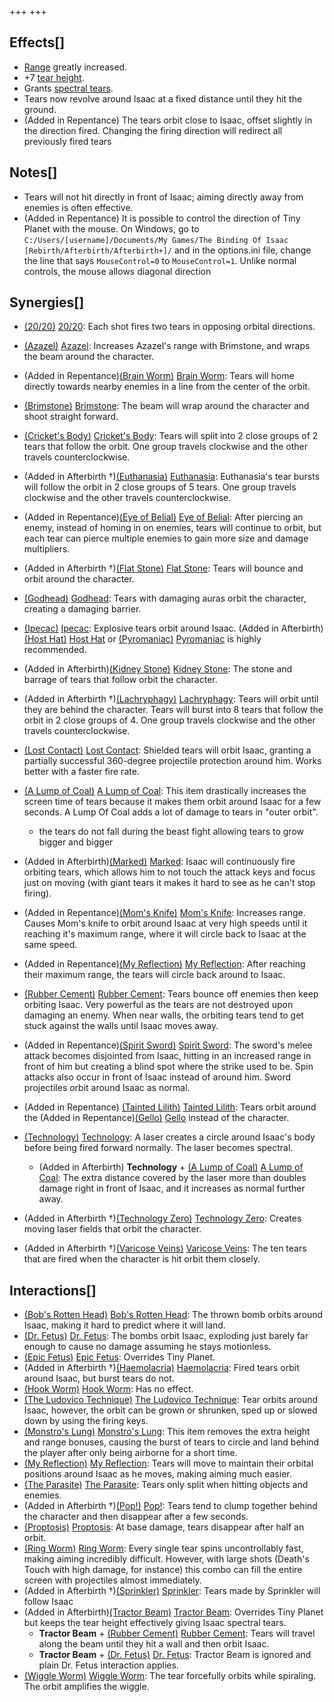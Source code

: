 +++
+++

Effects[]
---------


* [Range](/wiki/Range "Range") greatly increased.
* +7 [tear height](/wiki/Tear_height "Tear height").
* Grants [spectral tears](/wiki/Spectral_tears "Spectral tears").
* Tears now revolve around Isaac at a fixed distance until they hit the ground.
* (Added in Repentance) The tears orbit close to Isaac, offset slightly in the direction fired. Changing the firing direction will redirect all previously fired tears


Notes[]
-------


* Tears will not hit directly in front of Isaac; aiming directly away from enemies is often effective.
* (Added in Repentance) It is possible to control the direction of Tiny Planet with the mouse. On Windows, go to `C:/Users/[username]/Documents/My Games/The Binding Of Isaac [Rebirth/Afterbirth/Afterbirth+]/` and in the options.ini file, change the line that says `MouseControl=0` to `MouseControl=1`. Unlike normal controls, the mouse allows diagonal direction


Synergies[]
-----------


* [(20/20)](/wiki/20/20 "20/20") [20/20](/wiki/20/20 "20/20"): Each shot fires two tears in opposing orbital directions.


* [(Azazel)](/wiki/Azazel "Azazel") [Azazel](/wiki/Azazel "Azazel"): Increases Azazel's range with Brimstone, and wraps the beam around the character.
* (Added in Repentance)[(Brain Worm)](/wiki/Brain_Worm "Brain Worm") [Brain Worm](/wiki/Brain_Worm "Brain Worm"): Tears will home directly towards nearby enemies in a line from the center of the orbit.
* [(Brimstone)](/wiki/Brimstone "Brimstone") [Brimstone](/wiki/Brimstone "Brimstone"): The beam will wrap around the character and shoot straight forward.
* [(Cricket's Body)](/wiki/Cricket%27s_Body "Cricket's Body") [Cricket's Body](/wiki/Cricket%27s_Body "Cricket's Body"): Tears will split into 2 close groups of 2 tears that follow the orbit. One group travels clockwise and the other travels counterclockwise.
* (Added in Afterbirth †)[(Euthanasia)](/wiki/Euthanasia "Euthanasia") [Euthanasia](/wiki/Euthanasia "Euthanasia"): Euthanasia's tear bursts will follow the orbit in 2 close groups of 5 tears. One group travels clockwise and the other travels counterclockwise.
* (Added in Repentance)[(Eye of Belial)](/wiki/Eye_of_Belial "Eye of Belial") [Eye of Belial](/wiki/Eye_of_Belial "Eye of Belial"): After piercing an enemy, instead of homing in on enemies, tears will continue to orbit, but each tear can pierce multiple enemies to gain more size and damage multipliers.
* (Added in Afterbirth †)[(Flat Stone)](/wiki/Flat_Stone "Flat Stone") [Flat Stone](/wiki/Flat_Stone "Flat Stone"): Tears will bounce and orbit around the character.
* [(Godhead)](/wiki/Godhead "Godhead") [Godhead](/wiki/Godhead "Godhead"): Tears with damaging auras orbit the character, creating a damaging barrier.
* [(Ipecac)](/wiki/Ipecac "Ipecac") [Ipecac](/wiki/Ipecac "Ipecac"): Explosive tears orbit around Isaac. (Added in Afterbirth)[(Host Hat)](/wiki/Host_Hat "Host Hat") [Host Hat](/wiki/Host_Hat "Host Hat") or [(Pyromaniac)](/wiki/Pyromaniac "Pyromaniac") [Pyromaniac](/wiki/Pyromaniac "Pyromaniac") is highly recommended.
* (Added in Afterbirth)[(Kidney Stone)](/wiki/Kidney_Stone "Kidney Stone") [Kidney Stone](/wiki/Kidney_Stone "Kidney Stone"): The stone and barrage of tears that follow orbit the character.
* (Added in Afterbirth †)[(Lachryphagy)](/wiki/Lachryphagy "Lachryphagy") [Lachryphagy](/wiki/Lachryphagy "Lachryphagy"): Tears will orbit until they are behind the character. Tears will burst into 8 tears that follow the orbit in 2 close groups of 4. One group travels clockwise and the other travels counterclockwise.
* [(Lost Contact)](/wiki/Lost_Contact "Lost Contact") [Lost Contact](/wiki/Lost_Contact "Lost Contact"): Shielded tears will orbit Isaac, granting a partially successful 360-degree projectile protection around him. Works better with a faster fire rate.
* [(A Lump of Coal)](/wiki/A_Lump_of_Coal "A Lump of Coal") [A Lump of Coal](/wiki/A_Lump_of_Coal "A Lump of Coal"): This item drastically increases the screen time of tears because it makes them orbit around Isaac for a few seconds. A Lump Of Coal adds a lot of damage to tears in "outer orbit".
	+ the tears do not fall during the beast fight allowing tears to grow bigger and bigger
* (Added in Afterbirth)[(Marked)](/wiki/Marked "Marked") [Marked](/wiki/Marked "Marked"): Isaac will continuously fire orbiting tears, which allows him to not touch the attack keys and focus just on moving (with giant tears it makes it hard to see as he can't stop firing).
* (Added in Repentance)[(Mom's Knife)](/wiki/Mom%27s_Knife "Mom's Knife") [Mom's Knife](/wiki/Mom%27s_Knife "Mom's Knife"): Increases range. Causes Mom's knife to orbit around Isaac at very high speeds until it reaching it's maximum range, where it will circle back to Isaac at the same speed.
* (Added in Repentance)[(My Reflection)](/wiki/My_Reflection "My Reflection") [My Reflection](/wiki/My_Reflection "My Reflection"): After reaching their maximum range, the tears will circle back around to Isaac.
* [(Rubber Cement)](/wiki/Rubber_Cement "Rubber Cement") [Rubber Cement](/wiki/Rubber_Cement "Rubber Cement"): Tears bounce off enemies then keep orbiting Isaac. Very powerful as the tears are not destroyed upon damaging an enemy. When near walls, the orbiting tears tend to get stuck against the walls until Isaac moves away.
* (Added in Repentance)[(Spirit Sword)](/wiki/Spirit_Sword "Spirit Sword") [Spirit Sword](/wiki/Spirit_Sword "Spirit Sword"): The sword's melee attack becomes disjointed from Isaac, hitting in an increased range in front of him but creating a blind spot where the strike used to be. Spin attacks also occur in front of Isaac instead of around him. Sword projectiles orbit around Isaac as normal.
* (Added in Repentance) [(Tainted Lilith)](/wiki/Tainted_Lilith "Tainted Lilith") [Tainted Lilith](/wiki/Tainted_Lilith "Tainted Lilith"): Tears orbit around the (Added in Repentance)[(Gello)](/wiki/Gello "Gello") [Gello](/wiki/Gello "Gello") instead of the character.
* [(Technology)](/wiki/Technology "Technology") [Technology](/wiki/Technology "Technology"): A laser creates a circle around Isaac's body before being fired forward normally. The laser becomes spectral.
	+ (Added in Afterbirth) **Technology** + [(A Lump of Coal)](/wiki/A_Lump_of_Coal "A Lump of Coal") [A Lump of Coal](/wiki/A_Lump_of_Coal "A Lump of Coal"): The extra distance covered by the laser more than doubles damage right in front of Isaac, and it increases as normal further away.
* (Added in Afterbirth †)[(Technology Zero)](/wiki/Technology_Zero "Technology Zero") [Technology Zero](/wiki/Technology_Zero "Technology Zero"): Creates moving laser fields that orbit the character.
* (Added in Afterbirth †)[(Varicose Veins)](/wiki/Varicose_Veins "Varicose Veins") [Varicose Veins](/wiki/Varicose_Veins "Varicose Veins"): The ten tears that are fired when the character is hit orbit them closely.


Interactions[]
--------------


* [(Bob's Rotten Head)](/wiki/Bob%27s_Rotten_Head "Bob's Rotten Head") [Bob's Rotten Head](/wiki/Bob%27s_Rotten_Head "Bob's Rotten Head"): The thrown bomb orbits around Isaac, making it hard to predict where it will land.
* [(Dr. Fetus)](/wiki/Dr._Fetus "Dr. Fetus") [Dr. Fetus](/wiki/Dr._Fetus "Dr. Fetus"): The bombs orbit Isaac, exploding just barely far enough to cause no damage assuming he stays motionless.
* [(Epic Fetus)](/wiki/Epic_Fetus "Epic Fetus") [Epic Fetus](/wiki/Epic_Fetus "Epic Fetus"): Overrides Tiny Planet.
* (Added in Afterbirth †)[(Haemolacria)](/wiki/Haemolacria "Haemolacria") [Haemolacria](/wiki/Haemolacria "Haemolacria"): Fired tears orbit around Isaac, but burst tears do not.
* [(Hook Worm)](/wiki/Hook_Worm "Hook Worm") [Hook Worm](/wiki/Hook_Worm "Hook Worm"): Has no effect.
* [(The Ludovico Technique)](/wiki/The_Ludovico_Technique "The Ludovico Technique") [The Ludovico Technique](/wiki/The_Ludovico_Technique "The Ludovico Technique"): Tear orbits around Isaac, however, the orbit can be grown or shrunken, sped up or slowed down by using the firing keys.
* [(Monstro's Lung)](/wiki/Monstro%27s_Lung "Monstro's Lung") [Monstro's Lung](/wiki/Monstro%27s_Lung "Monstro's Lung"): This item removes the extra height and range bonuses, causing the burst of tears to circle and land behind the player after only being airborne for a short time.
* [(My Reflection)](/wiki/My_Reflection "My Reflection") [My Reflection](/wiki/My_Reflection "My Reflection"): Tears will move to maintain their orbital positions around Isaac as he moves, making aiming much easier.
* [(The Parasite)](/wiki/The_Parasite "The Parasite") [The Parasite](/wiki/The_Parasite "The Parasite"): Tears only split when hitting objects and enemies.
* (Added in Afterbirth †)[(Pop!)](/wiki/Pop! "Pop!") [Pop!](/wiki/Pop! "Pop!"): Tears tend to clump together behind the character and then disappear after a few seconds.
* [(Proptosis)](/wiki/Proptosis "Proptosis") [Proptosis](/wiki/Proptosis "Proptosis"): At base damage, tears disappear after half an orbit.
* [(Ring Worm)](/wiki/Ring_Worm "Ring Worm") [Ring Worm](/wiki/Ring_Worm "Ring Worm"): Every single tear spins uncontrollably fast, making aiming incredibly difficult. However, with large shots (Death's Touch with high damage, for instance) this combo can fill the entire screen with projectiles almost immediately.
* (Added in Afterbirth †)[(Sprinkler)](/wiki/Sprinkler "Sprinkler") [Sprinkler](/wiki/Sprinkler "Sprinkler"): Tears made by Sprinkler will follow Isaac
* (Added in Afterbirth)[(Tractor Beam)](/wiki/Tractor_Beam "Tractor Beam") [Tractor Beam](/wiki/Tractor_Beam "Tractor Beam"): Overrides Tiny Planet but keeps the tear height effectively giving Isaac spectral tears.
	+ **Tractor Beam** + [(Rubber Cement)](/wiki/Rubber_Cement "Rubber Cement") [Rubber Cement](/wiki/Rubber_Cement "Rubber Cement"): Tears will travel along the beam until they hit a wall and then orbit Isaac.
	+ **Tractor Beam** + [(Dr. Fetus)](/wiki/Dr._Fetus "Dr. Fetus") [Dr. Fetus](/wiki/Dr._Fetus "Dr. Fetus"): Tractor Beam is ignored and plain Dr. Fetus interaction applies.
* [(Wiggle Worm)](/wiki/Wiggle_Worm "Wiggle Worm") [Wiggle Worm](/wiki/Wiggle_Worm "Wiggle Worm"): The tear forcefully orbits while spiraling. The orbit amplifies the wiggle.


